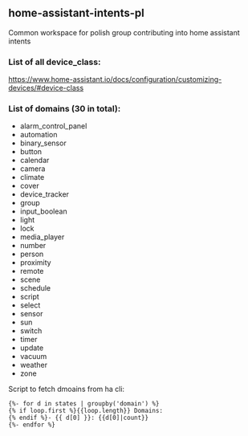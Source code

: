 ## home-assistant-intents-pl
Common workspace for polish group contributing into home assistant intents

### List of all device_class:
https://www.home-assistant.io/docs/configuration/customizing-devices/#device-class

### List of domains (30 in total):
  - alarm_control_panel
  - automation
  - binary_sensor
  - button
  - calendar
  - camera
  - climate
  - cover
  - device_tracker
  - group
  - input_boolean
  - light
  - lock
  - media_player
  - number
  - person
  - proximity
  - remote
  - scene
  - schedule
  - script
  - select
  - sensor
  - sun
  - switch
  - timer
  - update
  - vacuum
  - weather
  - zone
  
  Script to fetch dmoains from ha cli:
  ```
{%- for d in states | groupby('domain') %}
  {% if loop.first %}{{loop.length}} Domains:
  {% endif %}- {{ d[0] }}: {{d[0]|count}}
{%- endfor %}
```
